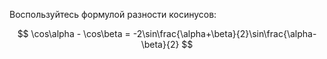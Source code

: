Воспользуйтесь формулой разности косинусов:

$$ \cos\alpha - \cos\beta = -2\sin\frac{\alpha+\beta}{2}\sin\frac{\alpha-\beta}{2} $$